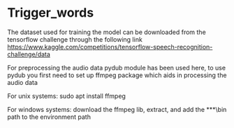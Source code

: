 # Trigger_words

The dataset used for training the model can be downloaded from the tensorflow challenge through the following link
https://www.kaggle.com/competitions/tensorflow-speech-recognition-challenge/data


For preprocessing the audio data pydub module has been used here, to use pydub you first need to set up ffmpeg package which aids in processing the audio data

For unix systems: sudo apt install ffmpeg

For windows systems: download the ffmpeg lib, extract, and add the ***\bin path to the environment path
